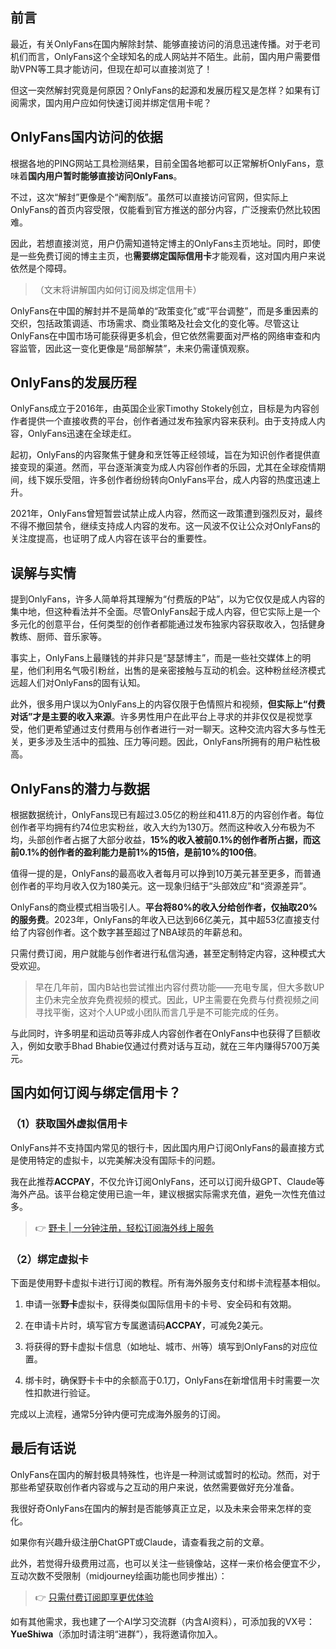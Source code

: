 ## 前言

最近，有关OnlyFans在国内解除封禁、能够直接访问的消息迅速传播。对于老司机们而言，OnlyFans这个全球知名的成人网站并不陌生。此前，国内用户需要借助VPN等工具才能访问，但现在却可以直接浏览了！

但这一突然解封究竟是何原因？OnlyFans的起源和发展历程又是怎样？如果有订阅需求，国内用户应如何快速订阅并绑定信用卡呢？

## OnlyFans国内访问的依据

根据各地的PING网站工具检测结果，目前全国各地都可以正常解析OnlyFans，意味着**国内用户暂时能够直接访问OnlyFans**。

不过，这次“解封”更像是个“阉割版”。虽然可以直接访问官网，但实际上OnlyFans的首页内容受限，仅能看到官方推送的部分内容，广泛搜索仍然比较困难。

因此，若想直接浏览，用户仍需知道特定博主的OnlyFans主页地址。同时，即使是一些免费订阅的博主主页，也**需要绑定国际信用卡**才能观看，这对国内用户来说依然是个障碍。

> （文末将讲解国内如何订阅及绑定信用卡）

OnlyFans在中国的解封并不是简单的“政策变化”或“平台调整”，而是多重因素的交织，包括政策调适、市场需求、商业策略及社会文化的变化等。尽管这让OnlyFans在中国市场可能获得更多机会，但它依然需要面对严格的网络审查和内容监管，因此这一变化更像是“局部解禁”，未来仍需谨慎观察。

## OnlyFans的发展历程

OnlyFans成立于2016年，由英国企业家Timothy Stokely创立，目标是为内容创作者提供一个直接收费的平台，创作者通过发布独家内容来获利。由于支持成人内容，OnlyFans迅速在全球走红。

起初，OnlyFans的内容聚焦于健身和烹饪等正经领域，旨在为知识创作者提供直接变现的渠道。然而，平台逐渐演变为成人内容创作者的乐园，尤其在全球疫情期间，线下娱乐受阻，许多创作者纷纷转向OnlyFans平台，成人内容的热度迅速上升。

2021年，OnlyFans曾短暂尝试禁止成人内容，然而这一政策遭到强烈反对，最终不得不撤回禁令，继续支持成人内容的发布。这一风波不仅让公众对OnlyFans的关注度提高，也证明了成人内容在该平台的重要性。

## 误解与实情

提到OnlyFans，许多人简单将其理解为“付费版的P站”，以为它仅仅是成人内容的集中地，但这种看法并不全面。尽管OnlyFans起于成人内容，但它实际上是一个多元化的创意平台，任何类型的创作者都能通过发布独家内容获取收入，包括健身教练、厨师、音乐家等。

事实上，OnlyFans上最赚钱的并非只是“瑟瑟博主”，而是一些社交媒体上的明星，他们利用名气吸引粉丝，出售的是亲密接触与互动的机会。这种粉丝经济模式远超人们对OnlyFans的固有认知。

此外，很多用户误以为OnlyFans上的内容仅限于色情照片和视频，**但实际上“付费对话”才是主要的收入来源**。许多男性用户在此平台上寻求的并非仅仅是视觉享受，他们更希望通过支付费用与创作者进行一对一聊天。这种交流内容大多与性无关，更多涉及生活中的孤独、压力等问题。因此，OnlyFans所拥有的用户粘性极高。

## OnlyFans的潜力与数据

根据数据统计，OnlyFans现已有超过3.05亿的粉丝和411.8万的内容创作者。每位创作者平均拥有约74位忠实粉丝，收入大约为130万。然而这种收入分布极为不均，头部创作者占据了大部分收益，**15%的收入被前0.1%的创作者所占据，而这前0.1%的创作者的盈利能力是前1%的15倍，是前10%的100倍**。

值得一提的是，OnlyFans的最高收入者每月可以挣到10万美元甚至更多，而普通创作者的平均月收入仅为180美元。这一现象归结于“头部效应”和“资源差异”。

OnlyFans的商业模式相当吸引人。**平台将80%的收入分给创作者，仅抽取20%的服务费**。2023年，OnlyFans的年收入已达到66亿美元，其中超53亿直接支付给了内容创作者。这个数字甚至超过了NBA球员的年薪总和。

只需付费订阅，用户就能与创作者进行私信沟通，甚至定制特定内容，这种模式大受欢迎。

> 早在几年前，国内B站也尝试推出内容付费功能——充电专属，但大多数UP主仍未完全放弃免费视频的模式。因此，UP主需要在免费与付费视频之间寻找平衡，这对个人UP或小团队而言几乎是不可能完成的任务。

与此同时，许多明星和运动员等非成人内容创作者在OnlyFans中也获得了巨额收入，例如女歌手Bhad Bhabie仅通过付费对话与互动，就在三年内赚得5700万美元。

## 国内如何订阅与绑定信用卡？

### （1）获取国外虚拟信用卡

OnlyFans并不支持国内常见的银行卡，因此国内用户订阅OnlyFans的最直接方式是使用特定的虚拟卡，以完美解决没有国际卡的问题。

我在此推荐**ACCPAY**，不仅允许订阅OnlyFans，还可以订阅升级GPT、Claude等海外产品。该平台稳定使用已逾一年，建议根据实际需求充值，避免一次性充值过多。

> 👉 [野卡 | 一分钟注册，轻松订阅海外线上服务](https://bit.ly/bewildcard)

### （2）绑定虚拟卡

下面是使用野卡虚拟卡进行订阅的教程。所有海外服务支付和绑卡流程基本相似。

1. 申请一张**野卡**虚拟卡，获得类似国际信用卡的卡号、安全码和有效期。

2. 在申请卡片时，填写官方专属邀请码**ACCPAY**，可减免2美元。

3. 将获得的野卡虚拟卡信息（如地址、城市、州等）填写到OnlyFans的对应位置。

4. 绑卡时，确保野卡卡中的余额高于0.1刀，OnlyFans在新增信用卡时需要一次性扣款进行验证。

完成以上流程，通常5分钟内便可完成海外服务的订阅。

## 最后有话说

OnlyFans在国内的解封极具特殊性，也许是一种测试或暂时的松动。然而，对于那些希望获取创作者内容或与之互动的用户来说，依然需要做好充分准备。

我很好奇OnlyFans在国内的解封是否能够真正立足，以及未来会带来怎样的变化。

如果你有兴趣升级注册ChatGPT或Claude，请查看我之前的文章。

此外，若觉得升级费用过高，也可以关注一些镜像站，这样一来价格会便宜不少，互动次数不受限制（midjourney绘画功能也同步推出）：

> 👉 [只需付费订阅即享更优体验](https://bit.ly/bewildcard)

如有其他需求，我也建了一个AI学习交流群（内含AI资料），可添加我的VX号：**YueShiwa**（添加时请注明“进群”），我将邀请你加入。